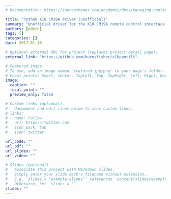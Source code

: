 ```yaml
---
# Documentation: https://sourcethemes.com/academic/docs/managing-content/

title: "Python X10 CM19A driver (unofficial)"
summary: "Unofficial driver for the X10 CM19A remote control interface in Python"
authors: [admin]
tags: []
categories: []
date: 2017-01-16

# Optional external URL for project (replaces project detail page).
external_link: "https://github.com/burnsfisher/x10pantilt"

# Featured image
# To use, add an image named `featured.jpg/png` to your page's folder.
# Focal points: Smart, Center, TopLeft, Top, TopRight, Left, Right, BottomLeft, Bottom, BottomRight.
image:
  caption: ""
  focal_point: ""
  preview_only: false

# Custom links (optional).
#   Uncomment and edit lines below to show custom links.
# links:
# - name: Follow
#   url: https://twitter.com
#   icon_pack: fab
#   icon: twitter

url_code: ""
url_pdf: ""
url_slides: ""
url_video: ""

# Slides (optional).
#   Associate this project with Markdown slides.
#   Simply enter your slide deck's filename without extension.
#   E.g. `slides = "example-slides"` references `content/slides/example-slides.md`.
#   Otherwise, set `slides = ""`.
slides: ""
---
```

